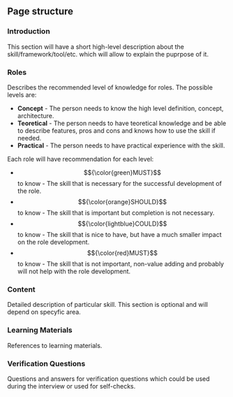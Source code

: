 
## Page structure

### Introduction

This section will have a short high-level description about the skill/framework/tool/etc. which will allow to explain the puprpose of it.

### Roles

Describes the recommended level of knowledge for roles. The possible levels are:

 * **Concept** - The person needs to know the high level definition, concept, architecture.
 * **Teoretical** - The person needs to have teoretical knowledge and be able to describe features, pros and cons and knows how to use the skill if needed.
 * **Practical** - The person needs to have practical experience with the skill.

Each role will have recommendation for each level:

* $${\color{green}MUST}$$ to know - The skill that is necessary for the successful development of the role.
* $${\color{orange}SHOULD}$$ to know - The skill that is important but completion is not necessary. 
* $${\color{lightblue}COULD}$$ to know - The skill that is nice to have, but have a much smaller impact on the role development.
* $${\color{red}MUST}$$ to know - The skill that is not important, non-value adding and probably will not help with the role development. 

### Content

Detailed description of particular skill. This section is optional and will depend on specyfic area. 

### Learning Materials

References to learning materials.

### Verification Questions

Questions and answers for verification questions which could be used during the interview or used for self-checks.
